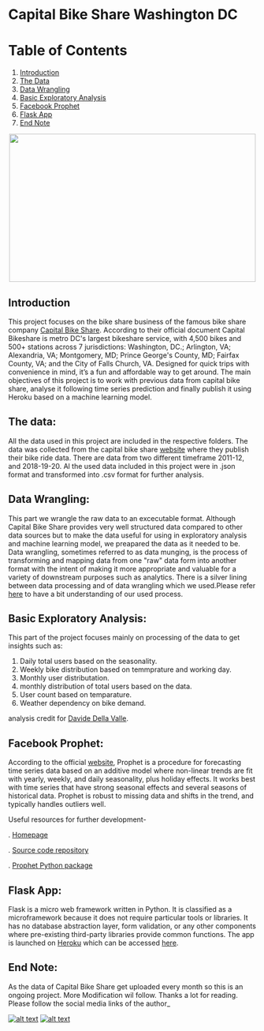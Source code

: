 #  Capital Bike Share Washington DC


# Table of Contents
1. [Introduction](#Introduction)
2. [The Data](#The-Data)
3. [Data Wrangling](#Data-Wrangling)
4. [Basic Exploratory Analysis](#Basic-Exploratory-Analysis)
5. [Facebook Prophet](#facebook-Prophet)
6. [Flask App](#Flask-App)
7. [End Note](#End-Note)

<p align="center">
  <img width="500" height="300" src="https://cdn.vox-cdn.com/thumbor/1ZuKzZDhEda7zQjFfsADOTY45iI=/0x0:5148x3793/1200x800/filters:focal(2163x1486:2985x2308)/cdn.vox-cdn.com/uploads/chorus_image/image/65091873/shutterstock_400258885.0.jpg">
</p>



## Introduction 

This project focuses on the bike share business of the famous bike share company [Capital Bike Share](https://www.capitalbikeshare.com/). According to their official document Capital Bikeshare is metro DC's largest bikeshare service, with 
4,500 bikes and 500+ stations across 7 jurisdictions: Washington, DC.; Arlington, VA; Alexandria, VA; Montgomery, MD; Prince George's County, MD; Fairfax County, VA; and the City of Falls Church, VA. Designed for quick trips with convenience in mind, it’s a fun and affordable way to get around. 
The main objectives of this project is to work with  previous data from capital bike share, analyse it following time series prediction and finally publish it using Heroku based on a machine learning model.

## The data:
All the data used in this project are included in the respective folders. The data was collected from the capital bike share [website](https://www.capitalbikeshare.com/system-data) where they publish their bike ride data. There are data from two different timeframe 2011-12, and 2018-19-20. Al the used data included in this project were in .json format and transformed into .csv format for further analysis.  

## Data Wrangling:

This part we wrangle the raw data to an excecutable format. Although Capital Bike Share provides very well structured data compared to other data sources but to make the data useful for using in exploratory analysis and machine learning model, we preapared the data as it needed to be. Data wrangling, sometimes referred to as data munging, is the process of transforming and mapping data from one "raw" data form into another format with the intent of making it more appropriate and valuable for a variety of downstream purposes such as analytics. There is a silver lining between data processing and of data wrangling which we used.Please refer [here](https://en.wikipedia.org/wiki/Data_wrangling) to have a bit understanding of our used process. 


## Basic Exploratory Analysis:

This part of the project focuses mainly on processing of the data to get insights such as:
 1. Daily total users based on the seasonality. 
 2. Weekly bike distribution based on temmprature and working day. 
 3. Monthly user  distributation. 
 4. monthly distribution of total users based on the data. 
 5. User count based on temparature. 
 6. Weather dependency on bike demand.

analysis credit for [Davide Della Valle](https://github.com/davidellavalle). 


## Facebook Prophet:

According to the official [website](https://facebook.github.io/prophet/), Prophet is a procedure for forecasting time series data based on an additive model where non-linear trends are fit with yearly, weekly, and daily seasonality, plus holiday effects. It works best with time series that have strong seasonal effects and several seasons of historical data. Prophet is robust to missing data and shifts in the trend, and typically handles outliers well.

Useful resources for further development- 

. [Homepage](https://facebook.github.io/prophet/)

. [Source code repository](https://github.com/facebook/prophet)

. [Prophet Python package](https://pypi.python.org/pypi/fbprophet)



## Flask App: 

Flask is a micro web framework written in Python. It is classified as a microframework because it does not require particular tools or libraries. It has no database abstraction layer, form validation, or any other components where pre-existing third-party libraries provide common functions. The app is launched on [Heroku](https://devcenter.heroku.com/) which can be accessed [here](https://bike-share-count.herokuapp.com).


## End Note:

As the data of Capital Bike Share get uploaded every month so this is an ongoing project. More Modification wil follow. Thanks a lot for reading. 
Please follow the social media links of the author_

<!-- Please don't remove this: Grab your social icons from https://github.com/carlsednaoui/gitsocial -->

<!-- display the social media buttons in your README -->


[![alt text][1.1]][1]
[![alt text][2.1]][2]


<!-- links to social media icons -->
<!-- no need to change these -->

<!-- icons with padding -->


[1.1]: http://i.imgur.com/yCsTjba.png (google plus icon with padding)
[2.1]: http://i.imgur.com/0o48UoR.png (github icon with padding)

<!-- icons without padding -->


[1.2]: http://i.imgur.com/VlgBKQ9.png (google plus icon without padding)
[2.2]: http://i.imgur.com/9I6NRUm.png (github icon without padding)


<!-- links to your social media accounts -->
<!-- update these accordingly -->


[1]: https://myaccount.google.com/profile
[2]: https://github.com/Sheikh-Nabil

<!-- Please don't remove this: Grab your social icons from https://github.com/carlsednaoui/gitsocial -->